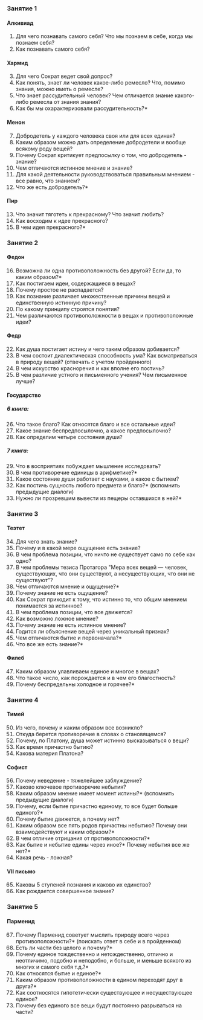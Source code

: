 ### Занятие 1
#### Алкивиад
1. Для чего познавать самого себя? Что мы познаем в себе, когда мы познаем себя?
2. Как познавать самого себя?
#### Хармид
3. Для чего Сократ ведет свой допрос?
4. Как понять, знает ли человек какое-либо ремесло? Что, помимо знания, можно иметь о ремесле?
5. Что знает рассудительный человек? Чем отличается знание какого-либо ремесла от знания знания?
6. Как бы мы охарактеризовали рассудительность?*
#### Менон
7. Добродетель у каждого человека своя или для всех единая?
8. Каким образом можно дать определение добродетели и вообще всякому роду вещей?
9. Почему Сократ критикует предпосылку о том, что добродетель - знание?
10. Чем отличаются истинное мнение и знание?
11. Для какой деятельности руководствоваться правильным мнением - все равно, что знанием?
12. Что же есть добродетель?*
#### Пир
13. Что значит тяготеть к прекрасному? Что значит любить?
14. Как восходим к идее прекрасного?
15. В чем идея прекрасного?*
### Занятие 2
#### Федон
16. Возможна ли одна противоположность без другой? Если да, то каким образом?*
17. Как постигаем идеи, содержащиеся в вещах?
18. Почему простое не распадается?
19. Как познание различает множественные причины вещей и единственную истинную причину?
20. По какому принципу строятся понятия?
21. Чем различаются противоположности в вещах и противоположные идеи?
#### Федр
22. Как душа постигает истину и чего таким образом добивается?
23. В чем состоит диалектическая способность ума? Как всматриваться в природу вещей? (отвечать с учетом пройденного)
24. В чем искусство красноречия и как вполне его постичь?
25. В чем различие устного и письменного учения? Чем письменное лучше?
#### Государство
##### 6 книга:
26. Что такое благо? Как относятся благо и все остальные идеи? 
27. Какое знание беспредпосылочно, а какое предпосылочно?
28. Как определим четыре состояния души?
##### 7 книга:
29. Что в восприятиях побуждает мышление исследовать?
30. В чем противоречие единицы в арифметике?*
31. Какое состояние души работает с науками, а какое с бытием?
32. Как постичь сущность любого предмета и благо?* (вспомнить предыдущие диалоги)
33. Нужно ли прозревшим вывести из пещеры оставшихся в ней?*
### Занятие 3
#### Теэтет
34. Для чего знать знание?
35. Почему и в какой мере ощущение есть знание?
36. В чем проблема позиции, что ничто не существует само по себе как одно?
37. В чем проблемы тезиса Протагора "Мера всех вещей — человек, существующих, что они существуют, а несуществующих, что они не существуют"?
38. Чем отличаются мнение и ощущение?*
39. Почему знание не есть ощущение?
40. Как Сократ приходит к тому, что истинно то, что общим мнением понимается за истинное? 
41. В чем проблема позиции, что все движется?
42. Как возможно ложное мнение?
43. Почему знание не есть истинное мнение? 
44. Годится ли объяснение вещей через уникальный признак?
45. Чем отличаются бытие и первоначала?*
46. Что все же есть знание?*
#### Филеб
47. Каким образом улавливаем единое и многое в вещах?
48. Что такое число, как порождается и в чем его благостность?
49. Почему беспредельны холодное и горячее?*
### Занятие 4
#### Тимей
50. Из чего, почему и каким образом все возникло?
51. Откуда берется противоречие в словах о становящемся?
52. Почему, по Платону, душа может истинно высказываться о вещи?
53. Как время причастно бытию?
54. Какова материя Платона?
#### Софист
56. Почему неведение - тяжелейшее заблуждение?
57. Каково ключевое противоречие небытия?
58. Каким образом мнение имеет момент истины?* (вспомнить предыдущие диалоги)
59. Почему, если бытие причастно единому, то все будет больше единого?*
60. Почему бытие движется, а почему нет?
61. Каким образом все пять родов причастны небытию? Почему они взаимодействуют и каким образом?*
62. В чем отличие отрицания от противоположности?*
63. Как бытие и небытие едины через иное?* Почему небытия все же нет?* 
64. Какая речь - ложная?
#### VII письмо
65. Каковы 5 ступеней познания и каково их единство? 
66. Как рождается совершенное знание?
### Занятие 5
#### Парменид
67. Почему Парменид советует мыслить природу всего через противоположности?* (поискать ответ в себе и в пройденном)
68. Есть ли части без целого и почему?*
69. Почему единое тождественно и нетождественно, отлично и неотличимо, подобно и неподобно, и больше, и меньше всякого из многих и самого себя т.д.?*
70. Как относятся бытие и единое?*
71. Каким образом противоположности в едином переходят друг в друга?* 
72. Как соотносятся гипотетически существующее и несуществующее единое?
73. Почему без единого все вещи будут постоянно разрываться на части?